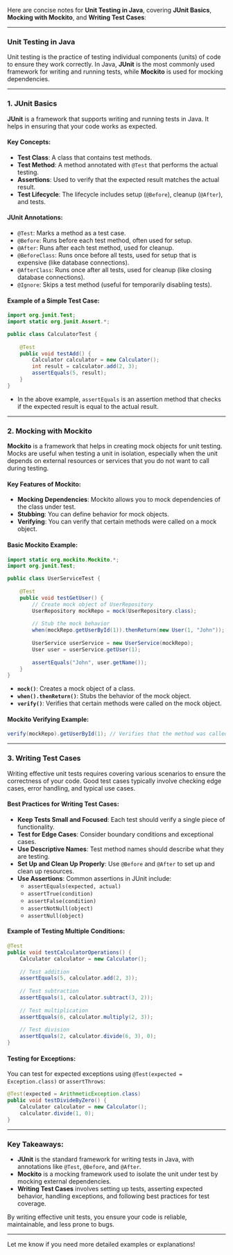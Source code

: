 Here are concise notes for **Unit Testing in Java**, covering **JUnit Basics**, **Mocking with Mockito**, and **Writing Test Cases**:

---

### **Unit Testing in Java**

Unit testing is the practice of testing individual components (units) of code to ensure they work correctly. In Java, **JUnit** is the most commonly used framework for writing and running tests, while **Mockito** is used for mocking dependencies.

---

### **1. JUnit Basics**

**JUnit** is a framework that supports writing and running tests in Java. It helps in ensuring that your code works as expected.

#### **Key Concepts**:
- **Test Class**: A class that contains test methods.
- **Test Method**: A method annotated with `@Test` that performs the actual testing.
- **Assertions**: Used to verify that the expected result matches the actual result.
- **Test Lifecycle**: The lifecycle includes setup (`@Before`), cleanup (`@After`), and tests.

#### **JUnit Annotations**:
- `@Test`: Marks a method as a test case.
- `@Before`: Runs before each test method, often used for setup.
- `@After`: Runs after each test method, used for cleanup.
- `@BeforeClass`: Runs once before all tests, used for setup that is expensive (like database connections).
- `@AfterClass`: Runs once after all tests, used for cleanup (like closing database connections).
- `@Ignore`: Skips a test method (useful for temporarily disabling tests).

#### **Example of a Simple Test Case**:
```java
import org.junit.Test;
import static org.junit.Assert.*;

public class CalculatorTest {
    
    @Test
    public void testAdd() {
        Calculator calculator = new Calculator();
        int result = calculator.add(2, 3);
        assertEquals(5, result);
    }
}
```
- In the above example, `assertEquals` is an assertion method that checks if the expected result is equal to the actual result.

---

### **2. Mocking with Mockito**

**Mockito** is a framework that helps in creating mock objects for unit testing. Mocks are useful when testing a unit in isolation, especially when the unit depends on external resources or services that you do not want to call during testing.

#### **Key Features of Mockito**:
- **Mocking Dependencies**: Mockito allows you to mock dependencies of the class under test.
- **Stubbing**: You can define behavior for mock objects.
- **Verifying**: You can verify that certain methods were called on a mock object.

#### **Basic Mockito Example**:
```java
import static org.mockito.Mockito.*;
import org.junit.Test;

public class UserServiceTest {
    
    @Test
    public void testGetUser() {
        // Create mock object of UserRepository
        UserRepository mockRepo = mock(UserRepository.class);
        
        // Stub the mock behavior
        when(mockRepo.getUserById(1)).thenReturn(new User(1, "John"));
        
        UserService userService = new UserService(mockRepo);
        User user = userService.getUser(1);
        
        assertEquals("John", user.getName());
    }
}
```
- **`mock()`**: Creates a mock object of a class.
- **`when().thenReturn()`**: Stubs the behavior of the mock object.
- **`verify()`**: Verifies that certain methods were called on the mock object.

#### **Mockito Verifying Example**:
```java
verify(mockRepo).getUserById(1); // Verifies that the method was called
```

---

### **3. Writing Test Cases**

Writing effective unit tests requires covering various scenarios to ensure the correctness of your code. Good test cases typically involve checking edge cases, error handling, and typical use cases.

#### **Best Practices for Writing Test Cases**:
- **Keep Tests Small and Focused**: Each test should verify a single piece of functionality.
- **Test for Edge Cases**: Consider boundary conditions and exceptional cases.
- **Use Descriptive Names**: Test method names should describe what they are testing.
- **Set Up and Clean Up Properly**: Use `@Before` and `@After` to set up and clean up resources.
- **Use Assertions**: Common assertions in JUnit include:
    - `assertEquals(expected, actual)`
    - `assertTrue(condition)`
    - `assertFalse(condition)`
    - `assertNotNull(object)`
    - `assertNull(object)`

#### **Example of Testing Multiple Conditions**:
```java
@Test
public void testCalculatorOperations() {
    Calculator calculator = new Calculator();
    
    // Test addition
    assertEquals(5, calculator.add(2, 3));
    
    // Test subtraction
    assertEquals(1, calculator.subtract(3, 2));
    
    // Test multiplication
    assertEquals(6, calculator.multiply(2, 3));
    
    // Test division
    assertEquals(2, calculator.divide(6, 3), 0);
}
```

#### **Testing for Exceptions**:
You can test for expected exceptions using `@Test(expected = Exception.class)` or `assertThrows`:
```java
@Test(expected = ArithmeticException.class)
public void testDivideByZero() {
    Calculator calculator = new Calculator();
    calculator.divide(1, 0);
}
```

---

### **Key Takeaways**:
- **JUnit** is the standard framework for writing tests in Java, with annotations like `@Test`, `@Before`, and `@After`.
- **Mockito** is a mocking framework used to isolate the unit under test by mocking external dependencies.
- **Writing Test Cases** involves setting up tests, asserting expected behavior, handling exceptions, and following best practices for test coverage.

By writing effective unit tests, you ensure your code is reliable, maintainable, and less prone to bugs.

---

Let me know if you need more detailed examples or explanations!